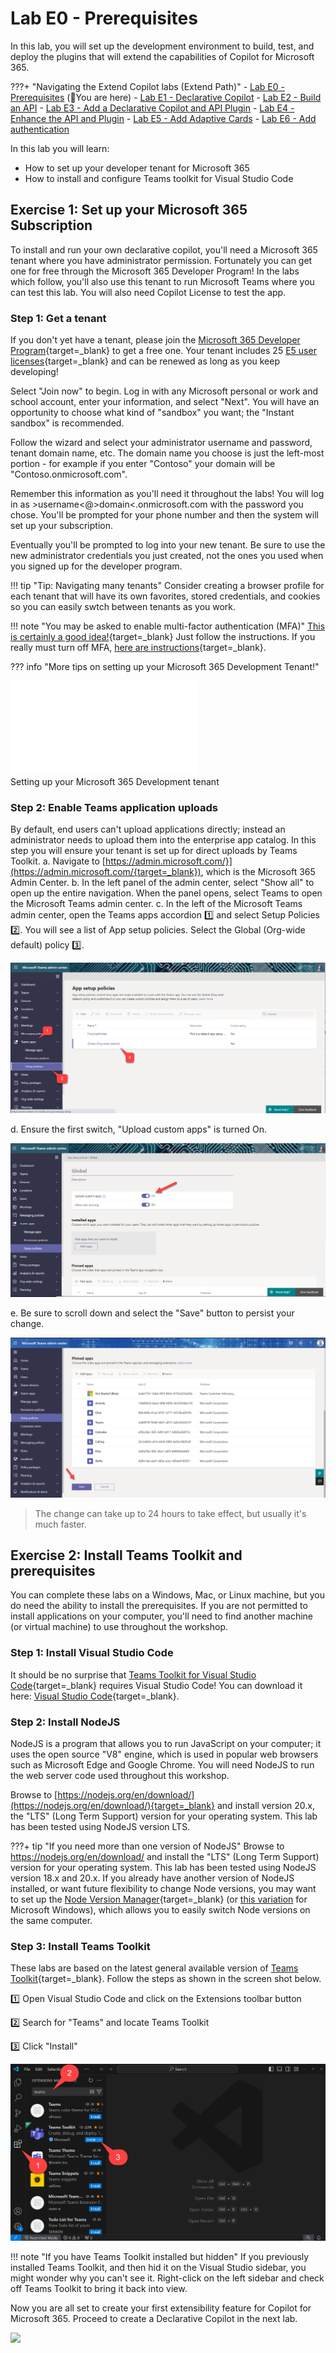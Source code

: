 
# Lab E0 - Prerequisites

In this lab, you will set up the development environment to build, test, and deploy the plugins that will extend the capabilities of Copilot for Microsoft 365.

???+ "Navigating the Extend Copilot labs (Extend Path)"
    - [Lab E0 - Prerequisites](./00-prerequisites) (📍You are here)
    - [Lab E1 - Declarative Copilot](./01-declarative-copilot.md)
    - [Lab E2 - Build an API](./02-build-the-api.md)
    - [Lab E3 - Add a Declarative Copilot and API Plugin](./03-add-declarative-copilot.md) 
    - [Lab E4 - Enhance the API and Plugin](./04-enhance-api-plugin.md)
    - [Lab E5 - Add Adaptive Cards](./05-add-adaptive-card.md)
    - [Lab E6 - Add authentication](./06-add-authentication.md)

In this lab you will learn:

- How to set up your developer tenant for Microsoft 365
- How to install and configure Teams toolkit for Visual Studio Code

## Exercise 1: Set up your Microsoft 365 Subscription
To install and run your own declarative copilot, you'll need a Microsoft 365 tenant where you have administrator permission. Fortunately you can get one for free through the Microsoft 365 Developer Program! In the labs which follow, you'll also use this tenant to run Microsoft Teams where you can test this lab.
You will also need Copilot License to test the app.

### Step 1: Get a tenant

If you don't yet have a tenant, please join the [Microsoft 365 Developer Program](https://developer.microsoft.com/microsoft-365/dev-program?WT.mc_id=m365-58890-cxa){target=_blank} to get a free one. Your tenant includes 25 [E5 user licenses](https://www.microsoft.com/microsoft-365/enterprise/compare-office-365-plans?WT.mc_id=m365-58890-cxa){target=_blank} and can be renewed as long as you keep developing!

Select "Join now" to begin.
Log in with any Microsoft personal or work and school account, enter your information, and select "Next". You will have an opportunity to choose what kind of "sandbox" you want; the "Instant sandbox" is recommended.

Follow the wizard and select your administrator username and password, tenant domain name, etc. The domain name you choose is just the left-most portion - for example if you enter "Contoso" your domain will be "Contoso.onmicrosoft.com".

Remember this information as you'll need it throughout the labs! You will log in as &gt;username&lt;@&gt;domain&lt;.onmicrosoft.com with the password you chose. You'll be prompted for your phone number and then the system will set up your subscription.

Eventually you'll be prompted to log into your new tenant. Be sure to use the new administrator credentials you just created, not the ones you used when you signed up for the developer program.

!!! tip "Tip: Navigating many tenants"
    Consider creating a browser profile for each tenant that will have its own favorites, stored credentials, and cookies so you can easily swtch between tenants as you work.

!!! note "You may be asked to enable multi-factor authentication (MFA)"
    [This is certainly a good idea!](https://www.microsoft.com/security/blog/2019/08/20/one-simple-action-you-can-take-to-prevent-99-9-percent-of-account-attacks/){target=_blank} Just follow the instructions. If you really must turn off MFA, [here are instructions](https://docs.microsoft.com/en-us/answers/questions/101179/how-to-disable-the-two-factor-authentication-from.html){target=_blank}. 

??? info "More tips on setting up your Microsoft 365 Development Tenant!"
    <div class="tinyVideo">
      <iframe src="//www.youtube.com/embed/DhhpJ1UjbJ0" frameborder="0" allowfullscreen></iframe>
      <div>Setting up your Microsoft 365 Development tenant</div>
    </div>

### Step 2: Enable Teams application uploads

By default, end users can't upload applications directly; instead an administrator needs to upload them into the enterprise app catalog. In this step you will ensure your tenant is set up for direct uploads by Teams Toolkit.
a. Navigate to [https://admin.microsoft.com/}](https://admin.microsoft.com/{target=_blank}), which is the Microsoft 365 Admin Center.
b. In the left panel of the admin center, select "Show all" to open up the entire navigation. When the panel opens, select Teams to open the Microsoft Teams admin center.
c. In the left of the Microsoft Teams admin center, open the Teams apps accordion 1️⃣ and select Setup Policies 2️⃣. You will see a list of App setup policies. Select the Global (Org-wide default) policy 3️⃣.

![Open the App setup policies](../../assets/images/extend-m365-copilot-00/01-007-TeamsAdmin1.png)

d. Ensure the first switch, "Upload custom apps" is turned On.

![Open the App setup policies](../../assets/images/extend-m365-copilot-00/01-008-TeamsAdmin2.png)

e. Be sure to scroll down and select the "Save" button to persist your change.

![Open the App setup policies](../../assets/images/extend-m365-copilot-00/01-008-TeamsAdmin2b.png)

> The change can take up to 24 hours to take effect, but usually it's much faster.

## Exercise 2: Install Teams Toolkit and prerequisites
You can complete these labs on a Windows, Mac, or Linux machine, but you do need the ability to install the prerequisites. If you are not permitted to install applications on your computer, you'll need to find another machine (or virtual machine) to use throughout the workshop.

### Step 1: Install Visual Studio Code

It should be no surprise that [Teams Toolkit for Visual Studio Code](){target=_blank} requires Visual Studio Code! You can download it here: [Visual Studio Code](https://code.visualstudio.com/download){target=_blank}.

### Step 2: Install NodeJS

NodeJS is a program that allows you to run JavaScript on your computer; it uses the open source "V8" engine, which is used in popular web browsers such as Microsoft Edge and Google Chrome. You will need NodeJS to run the web server code used throughout this workshop.

Browse to [https://nodejs.org/en/download/](https://nodejs.org/en/download/){target=_blank} and install version 20.x, the "LTS" (Long Term Support) version for your operating system. This lab has been tested using NodeJS version LTS.

???+ tip "If you need more than one version of NodeJS"
    Browse to https://nodejs.org/en/download/ and install the "LTS" (Long Term Support) version for your operating system. This lab has been tested using NodeJS version 18.x and 20.x. If you already have another version of NodeJS installed, or want future flexibility to change Node versions, you may want to set up the [Node Version Manager](https://github.com/nvm-sh/nvm){target=_blank} (or [this variation](https://github.com/coreybutler/nvm-windows) for Microsoft Windows), which allows you to easily switch Node versions on the same computer.

### Step 3: Install Teams Toolkit

These labs are based on the latest general available version of [Teams Toolkit](https://marketplace.visualstudio.com/items?itemName=TeamsDevApp.ms-teams-vscode-extension){target=_blank}.
Follow the steps as shown in the screen shot below.

1️⃣ Open Visual Studio Code and click on the Extensions toolbar button

2️⃣ Search for "Teams" and locate Teams Toolkit

3️⃣ Click "Install"

![Open the App setup policies](../../assets/images/extend-m365-copilot-00/install-ttk.png)

!!! note "If you have Teams Toolkit installed but hidden"
    If you previously installed Teams Toolkit, and then hid it on the Visual Studio sidebar, you might wonder why you can't see it. Right-click on the left sidebar and check off Teams Toolkit to bring it back into view.
    
Now you are all set to create your first extensibility feature for Copilot for Microsoft 365. Proceed to create a Declarative Copilot in the next lab. 

<img src="https://pnptelemetry.azurewebsites.net/copilot-camp/extend-m365-copilot/00-prerequisites" />